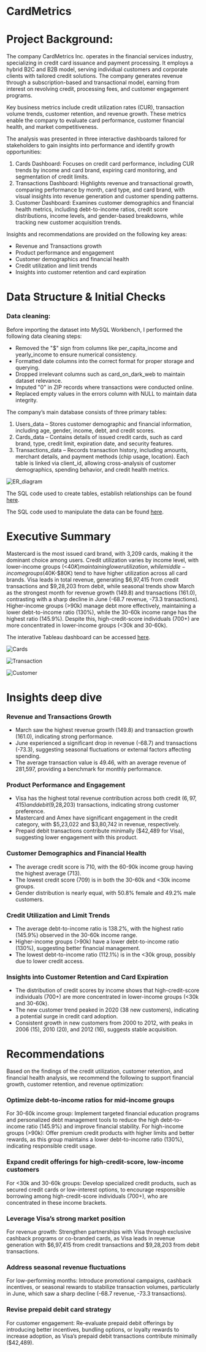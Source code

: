 # CardMetrics

# Project Background:

The company CardMetrics Inc. operates in the financial services industry, specializing in credit card issuance and payment processing. It employs a hybrid B2C and B2B model, serving individual customers and corporate clients with tailored credit solutions. The company generates revenue through a subscription-based and transactional model, earning from interest on revolving credit, processing fees, and customer engagement programs.

Key business metrics include credit utilization rates (CUR), transaction volume trends, customer retention, and revenue growth. These metrics enable the company to evaluate card performance, customer financial health, and market competitiveness.

The analysis was presented in three interactive dashboards tailored for stakeholders to gain insights into performance and identify growth opportunities:
1. Cards Dashboard: Focuses on credit card performance, including CUR trends by income and card brand, expiring card monitoring, and segmentation of credit limits.
2. Transactions Dashboard: Highlights revenue and transactional growth, comparing performance by month, card type, and card brand, with visual insights into revenue generation and customer spending patterns.
3. Customer Dashboard: Examines customer demographics and financial health metrics, including debt-to-income ratios, credit score distributions, income levels, and gender-based breakdowns, while tracking new customer acquisition trends.

Insights and recommendations are provided on the following key areas:

- Revenue and Transactions growth
- Product performance and engagement
- Customer demographics and financial health
- Credit utilization and limit trends
- Insights into customer retention and card expiration

# Data Structure & Initial Checks

### Data cleaning:

Before importing the dataset into MySQL Workbench, I performed the following data cleaning steps:
- Removed the "$" sign from columns like per_capita_income and yearly_income to ensure numerical consistency.
- Formatted date columns into the correct format for proper storage and querying.
- Dropped irrelevant columns such as card_on_dark_web to maintain dataset relevance.
- Imputed "0" in ZIP records where transactions were conducted online.
- Replaced empty values in the errors column with NULL to maintain data integrity.
  
The company’s main database consists of three primary tables:
1. Users_data – Stores customer demographic and financial information, including age, gender, income, debt, and credit scores.
2. Cards_data – Contains details of issued credit cards, such as card brand, type, credit limit, expiration date, and security features.
3. Transactions_data – Records transaction history, including amounts, merchant details, and payment methods (chip usage, location).
Each table is linked via client_id, allowing cross-analysis of customer demographics, spending behavior, and credit health metrics.

![ER_diagram](Images/ER.png)

The SQL code used to create tables, establish relationships can be found [here](initial_sql.sql).

The SQL code used to manipulate the data can be found [here](credit_sql_queries.sql).

# Executive Summary

Mastercard is the most issued card brand, with 3,209 cards, making it the dominant choice among users. Credit utilization varies by income level, with lower-income groups (<$40K) maintaining lower utilization, while middle-income groups ($40K-$80K) tend to have higher utilization across all card brands. Visa leads in total revenue, generating $6,97,415 from credit transactions and $9,28,203 from debit, while seasonal trends show March as the strongest month for revenue growth (149.8) and transactions (161.0), contrasting with a sharp decline in June (-68.7 revenue, -73.3 transactions). Higher-income groups (>90k) manage debt more effectively, maintaining a lower debt-to-income ratio (130%), while the 30-60k income range has the highest ratio (145.9%). Despite this, high-credit-score individuals (700+) are more concentrated in lower-income groups (<30k and 30-60k). 

The interative Tableau dashboard can be accessed [here](https://public.tableau.com/views/Credit_card_project/CardsDashboard?:language=en-GB&publish=yes&:sid=&:redirect=auth&:display_count=n&:origin=viz_share_link).

![Cards](Images/Cards.png)

![Transaction](Images/Transactions.png)

![Customer](Images/Cust.png)

# Insights deep dive

### Revenue and Transactions Growth
- March saw the highest revenue growth (149.8) and transaction growth (161.0), indicating strong performance.
- June experienced a significant drop in revenue (-68.7) and transactions (-73.3), suggesting seasonal fluctuations or external factors affecting spending.
- The average transaction value is 49.46, with an average revenue of 281,597, providing a benchmark for monthly performance.

### Product Performance and Engagement
- Visa has the highest total revenue contribution across both credit ($6,97,415) and debit ($9,28,203) transactions, indicating strong customer preference.
- Mastercard and Amex have significant engagement in the credit category, with $5,23,022 and $3,80,742 in revenue, respectively.
- Prepaid debit transactions contribute minimally ($42,489 for Visa), suggesting lower engagement with this product.

### Customer Demographics and Financial Health
- The average credit score is 710, with the 60-90k income group having the highest average (713).
- The lowest credit score (709) is in both the 30-60k and <30k income groups.
- Gender distribution is nearly equal, with 50.8% female and 49.2% male customers.

### Credit Utilization and Limit Trends
- The average debt-to-income ratio is 138.2%, with the highest ratio (145.9%) observed in the 30-60k income range.
- Higher-income groups (>90k) have a lower debt-to-income ratio (130%), suggesting better financial management.
- The lowest debt-to-income ratio (112.1%) is in the <30k group, possibly due to lower credit access.

### Insights into Customer Retention and Card Expiration
- The distribution of credit scores by income shows that high-credit-score individuals (700+) are more concentrated in lower-income groups (<30k and 30-60k).
- The new customer trend peaked in 2020 (38 new customers), indicating a potential surge in credit card adoption.
- Consistent growth in new customers from 2000 to 2012, with peaks in 2006 (15), 2010 (20), and 2012 (16), suggests stable acquisition.

# Recommendations

Based on the findings of the credit utilization, customer retention, and financial health analysis, we recommend the following to support financial growth, customer retention, and revenue optimization:

### Optimize debt-to-income ratios for mid-income groups
For 30-60k income group: Implement targeted financial education programs and personalized debt management tools to reduce the high debt-to-income ratio (145.9%) and improve financial stability.
For high-income groups (>90k): Offer premium credit products with higher limits and better rewards, as this group maintains a lower debt-to-income ratio (130%), indicating responsible credit usage.

### Expand credit offerings for high-credit-score, low-income customers
For <30k and 30-60k groups: Develop specialized credit products, such as secured credit cards or low-interest options, to encourage responsible borrowing among high-credit-score individuals (700+), who are concentrated in these income brackets.

### Leverage Visa’s strong market position
For revenue growth: Strengthen partnerships with Visa through exclusive cashback programs or co-branded cards, as Visa leads in revenue generation with $6,97,415 from credit transactions and $9,28,203 from debit transactions.

### Address seasonal revenue fluctuations
For low-performing months: Introduce promotional campaigns, cashback incentives, or seasonal rewards to stabilize transaction volumes, particularly in June, which saw a sharp decline (-68.7 revenue, -73.3 transactions).

### Revise prepaid debit card strategy
For customer engagement: Re-evaluate prepaid debit offerings by introducing better incentives, bundling options, or loyalty rewards to increase adoption, as Visa’s prepaid debit transactions contribute minimally ($42,489).





